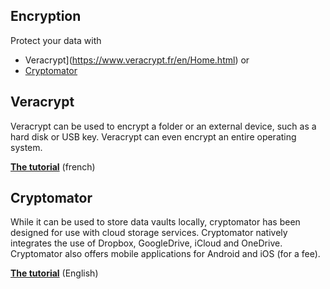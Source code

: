 Encryption
-------------
Protect your data with
* Veracrypt](https://www.veracrypt.fr/en/Home.html) or 
* [Cryptomator](https://cryptomator.org)


Veracrypt
------

Veracrypt can be used to encrypt a folder or an external device, such as a hard disk or USB key. Veracrypt can even encrypt an entire operating system. 

**[The tutorial](https://wiki.nothing2hide.org/doku.php?id=protectionnumerique:veracrypt)** (french)


Cryptomator
------
While it can be used to store data vaults locally, cryptomator has been designed for use with cloud storage services. Cryptomator natively integrates the use of Dropbox, GoogleDrive, iCloud and OneDrive. Cryptomator also offers mobile applications for Android and iOS (for a fee).

**[The tutorial](https://docs.cryptomator.org/en/latest/desktop/setup/)** (English)

